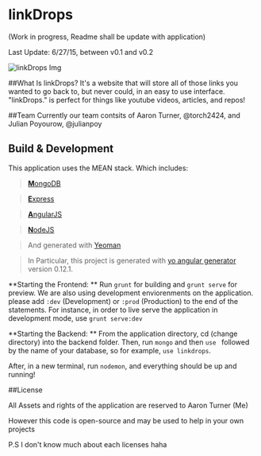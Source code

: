 # linkDrops

(Work in progress, Readme shall be update with application)

Last Update: 6/27/15, between v0.1 and v0.2

![linkDrops Img](http://aaronthedev.com/images/linkdropsscreen.2528e5fd.png)

##What Is linkDrops?
It's a website that will store all of those links you wanted to go back to, but never could, in an easy to use interface. "linkDrops." is perfect for things like youtube videos, articles, and repos!

##Team
Currently our team contsits of Aaron Turner, @torch2424, and Julian Poyourow, @julianpoy

## Build & Development

This application uses the MEAN stack. Which includes:

>  [**M**ongoDB](https://www.mongodb.org/)

>  [**E**xpress](http://expressjs.com/)

>  [**A**ngularJS](https://angularjs.org/)

>  [**N**odeJS](https://nodejs.org/en/)

>  And generated with [Yeoman](http://yeoman.io/)

>  In Particular, this project is generated with [yo angular generator](https://github.com/yeoman/generator-angular)
version 0.12.1.

**Starting the Frontend: **
Run `grunt` for building and `grunt serve` for preview. We are also using  development enviorenments on the application. please add `:dev` (Development) or `:prod` (Production) to the end of the statements. For instance, in order to live serve the application in development mode, use `grunt serve:dev`

**Starting the Backend: **
From the application directory, cd (change directory) into the backend folder. Then, run `mongo` and then `use ` followed by the name of your database, so for example, `use linkdrops`.

After, in a new terminal, run `nodemon`, and everything should be up and running!

##License

All Assets and rights of the application are reserved to Aaron Turner (Me)

However this code is open-source and may be used to help in your own projects

P.S I don't know much about each licenses haha
